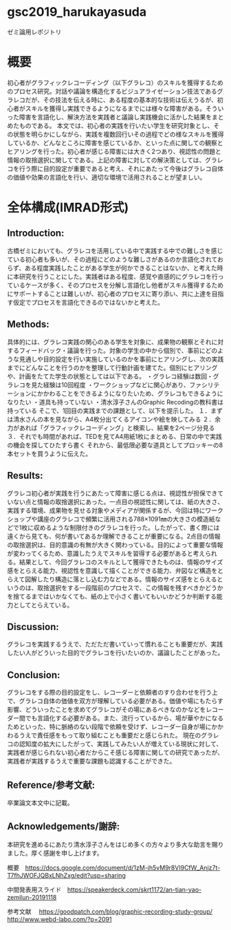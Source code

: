 # gsc2019_harukayasuda
ゼミ論用レポジトリ


# 概要

初心者がグラフィックレコーディング（以下グラレコ）のスキルを獲得するためのプロセス研究。対話や議論を構造化するビジュアライゼーション技法であるグラレコだが、その技法を伝える時に、ある程度の基本的な技術は伝えうるが、初心者がスキルを獲得し実践できるようになるまでには様々な障害がある。そういった障害を言語化し、解決方法を実践者と議論し実践機会に活かした結果をまとめたものである。
本文では、初心者の実践を行いたい学生を研究対象とし、その状態を明らかにしながら、実践を複数回行いその過程でどの様なスキルを獲得しているか、どんなところに障害を感じているか、といった点に関しての観察とヒアリングを行った。初心者が感じる障害には大きく2つあり、視認性の問題と情報の取捨選択に関してである。上記の障害に対しての解決策としては、グラレコを行う際に目的設定が重要であると考え、それにあたって今後はグラレコ自体の価値や効果の言語化を行い、適切な環境で活用されることが望ましい。


# 全体構成(IMRAD形式)

## Introduction:

古橋ゼミにおいても、グラレコを活用している中で実践する中での難しさを感じている初心者も多いが、その過程にどのような難しさがあるのか言語化されておらず、ある程度実践したことがある学生が何かできることはないか、と考えた時に本研究を行うことにした。実践者はある程度、感覚や直感的にグラレコを行っているケースが多く、そのプロセスを分解し言語化し他者がスキル獲得するためにサポートすることは難しいが、初心者のプロセスに寄り添い、共に上達を目指す仮定でプロセスを言語化できるのではないかと考えた。



## Methods:

具体的には、グラレコ実践の関心のある学生を対象に、成果物の観察とそれに対するフィードバック・議論を行った。対象の学生の中から個別で、事前にどのような見通しや目的設定を行い実施しているのかを事前にヒアリングし、次の実践までにどんなことを行うのかを整理して行動計画を建てた。個別にヒアリングや、計画をたてた学生の状態としては以下である。
・グラレコ経験は数回・グラレコを見た経験は10回程度
・ワークショップなどに関心があり、ファシリテーションにかかわることをできるようになりたいため、グラレコもできるようになりたい
・道具も持っていない
・清水淳子さんのGraphic Recodingの教科書は持っている
そこで、1回目の実践までの課題として、以下を提示した。
１．まずは清水さんの本を見ながら、A4枚分出てくるアイコンや絵を映してみる
２．余力があれば「グラフィックレコーディング」と検索し、結果を2ページ分見る
３．それでも時間があれば、TEDを見てA4用紙1枚にまとめる、日常の中で実践の機会を探してひたすら書く
それから、最低限必要な道具としてプロッキーの8本セットを買うように伝えた。



## Results:

グラレコ初心者が実践を行うにあたって障害に感じる点は、視認性が担保できていない点と情報の取捨選択にあった。一点目の視認性に関しては、紙の大きさ、実践する環境、成果物を見せる対象やメディアが関係するが、今回は特にワークショップや講座のグラレコで頻繁に活用される788×1091㎜の大きさの模造紙などで1枚に収めるような制限付きのグラレコを行った。したがって、書く際には遠くから見ても、何が書いてあるか理解できることが重要になる。2点目の情報の取捨選択は、目的意識の有無が大きく関わっている。目的によって重要な情報が変わってくるため、意識したうえでスキルを習得する必要があると考えられる。結果として、今回グラレコのスキルとして獲得できたものは、情報のサイズ感をとらえる能力、視認性を意識して描くことができる能力、弁図など構造をとらえて図解したり構造に落とし込む力などである。情報のサイズ感をとらえるというのは、取捨選択をする一段階前のプロセスで、この情報を残すべきかどうかを捨てるまではいかなくても、紙の上で小さく書いてもいいかどうか判断する能力としてとらえている。



## Discussion:

グラレコを実践するうえで、ただただ書いていって慣れることも重要だが、実践したい人がどういった目的でグラレコを行いたいのか、議論したことがあった。

## Conclusion:

グラレコをする際の目的設定をし、レコーダーと依頼者のすり合わせを行う上で、グラレコ自体の価値を双方が理解している必要がある。価値や場にもたらす影響、どういったことを求めてグラレコがその場にあるべきなのかなどをレコーダー間でも言語化する必要がある。また、流行っているから、場が華やかになるためといった、特に脈絡のない段階で依頼を受けず、レコーダー自身が場にかかわるうえで責任感をもって取り組むことも重要だと感じられた。
現在のグラレコの認知度の拡大にしたがって、実践してみたい人が増えている現状に対して、実践者が感じられない初心者だからこそ感じる障害に関しての研究であったが、実践者が実践するうえで重要な課題も認識することができた。
## Reference/参考文献:
卒業論文本文中に記載。



## Acknowledgements/謝辞:
本研究を進めるにあたり清水淳子さんをはじめ多くの方々より多大な助言を賜りました。厚く感謝を申し上げます。


概要　https://docs.google.com/document/d/1zM-jh5vM9r8VI9CfW_Anjz7t-T7fhJWOFJQBxLNhZxg/edit?usp=sharing

中間発表用スライド　https://speakerdeck.com/skrt1172/an-tian-yao-zemilun-20191118

参考文献　
https://goodpatch.com/blog/graphic-recording-study-group/
http://www.webd-labo.com/?p=2091
